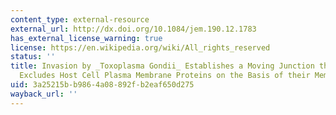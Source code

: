 ```yaml
---
content_type: external-resource
external_url: http://dx.doi.org/10.1084/jem.190.12.1783
has_external_license_warning: true
license: https://en.wikipedia.org/wiki/All_rights_reserved
status: ''
title: Invasion by _Toxoplasma Gondii_ Establishes a Moving Junction that Selectively
  Excludes Host Cell Plasma Membrane Proteins on the Basis of their Membrane Anchoring
uid: 3a25215b-b986-4a08-892f-b2eaf650d275
wayback_url: ''
---
```

